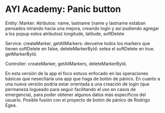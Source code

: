 # AYI Academy: Panic button

Entity:
  Marker:
    Atributos:
      name,
      lastname  (name y lastname estaban pensados mirando hacia una mejora, creando login y así pudiendo agregar a los popup estos atributos)
      longitude,
      latitude,
      softDelete
      
Service:
  createMarker,
  getAllMarkers:
    devuelve todos los markers que tienen softDelete en false,
  deleteMarkerById:
    setea el softDelete en true.
  getMarkerById.

Controller:
  createMarker,
  getAllMarkers,
  deleteMarkerById.
  
En esta versión de la app el foco estuvo enfocado en las operaciones básicas que nesecitaría una app que haga de botón de pánico.
En cuanto a una nueva versión podría estar orientada a una creación de login (que permaneza logueado para seguir facilitando el uso en casos de emergencia), para poder obtener algunos datos más específicos del usuario. Posible fusión con el proyecto de botón de pánico de Rodrigo Egea.
